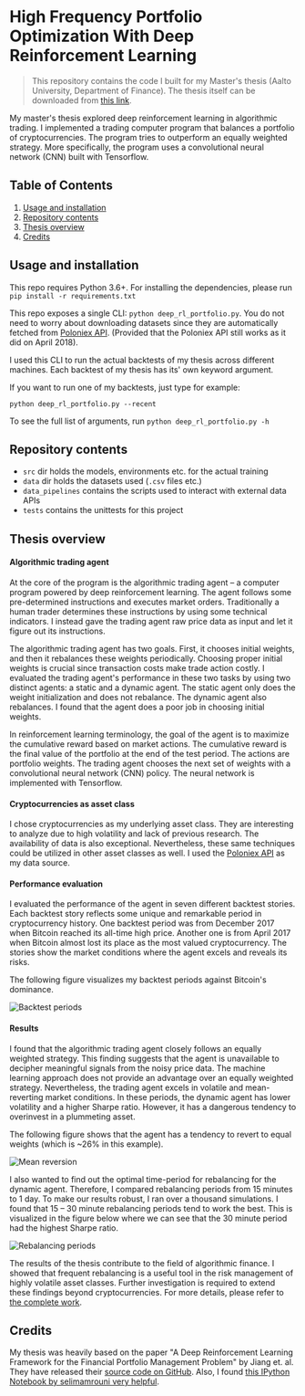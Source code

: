 # High Frequency Portfolio Optimization With Deep Reinforcement Learning
> This repository contains the code I built for my Master's thesis (Aalto University, Department of Finance). The thesis itself can be downloaded from [this link](https://github.com/nikked/rl_dl_gradu/raw/master/Linnansalo_Semi-High_Frequency_Portfolio_Optimization_With_Deep_Reinforcement_Learning.pdf).

My master's thesis explored deep reinforcement learning in algorithmic trading. I implemented a trading computer program that balances a portfolio of cryptocurrencies. The program tries to outperform an equally weighted strategy. More specifically, the program uses a convolutional neural network (CNN) built with Tensorflow.

## Table of Contents
1. [Usage and installation](#usage)
2. [Repository contents](#repo_contents)
3. [Thesis overview](#overview)
3. [Credits](#credits)

<a name="usage"/>

## Usage and installation
This repo requires Python 3.6+. For installing the dependencies, please run `pip install -r requirements.txt`


This repo exposes a single CLI: `python deep_rl_portfolio.py`. You do not need to worry about downloading datasets since they are automatically fetched from [Poloniex API](https://docs.poloniex.com/#introduction). (Provided that the Poloniex API still works as it did on April 2018).

I used this CLI to run the actual backtests of my thesis across different machines. Each backtest of my thesis has its' own keyword argument.

If you want to run one of my backtests, just type for example:
```
python deep_rl_portfolio.py --recent
```

To see the full list of arguments, run `python deep_rl_portfolio.py -h`



<a name="repo_contents"/>

## Repository contents

* `src` dir holds the models, environments etc. for the actual training
* `data` dir holds the datasets used (`.csv` files etc.)
* `data_pipelines` contains the scripts used to interact with external data APIs
* `tests` contains the unittests for this project


<a name="overview"/>

## Thesis overview


#### Algorithmic trading agent
At the core of the program is the algorithmic trading agent – a computer program powered by deep reinforcement learning. The agent follows some pre-determined instructions and executes market orders. Traditionally a human trader determines these instructions by using some technical indicators. I instead gave the trading agent raw price data as input and let it figure out its instructions.

The algorithmic trading agent has two goals. First, it chooses initial weights, and then it rebalances these weights periodically. Choosing proper initial weights is crucial since transaction costs make trade action costly. I evaluated the trading agent's performance in these two tasks by using two distinct agents: a static and a dynamic agent. The static agent only does the weight initialization and does not rebalance. The dynamic agent also rebalances. I found that the agent does a poor job in choosing initial weights.

In reinforcement learning terminology, the goal of the agent is to maximize the cumulative reward based on market actions. The cumulative reward is the final value of the portfolio at the end of the test period. The actions are portfolio weights. The trading agent chooses the next set of weights with a convolutional neural network (CNN) policy. The neural network is implemented with Tensorflow.

#### Cryptocurrencies as asset class
I chose cryptocurrencies as my underlying asset class. They are interesting to analyze due to high volatility and lack of previous research. The availability of data is also exceptional. Nevertheless, these same techniques could be utilized in other asset classes as well. I used the [Poloniex API](https://docs.poloniex.com/#introduction) as my data source.

#### Performance evaluation
I evaluated the performance of the agent in seven different backtest stories. Each backtest story reflects some unique and remarkable period in cryptocurrency history. One backtest period was from December 2017 when Bitcoin reached its all-time high price. Another one is from April 2017 when Bitcoin almost lost its place as the most valued cryptocurrency. The stories show the market conditions where the agent excels and reveals its risks.

The following figure visualizes my backtest periods against Bitcoin's dominance.

![Backtest periods](https://github.com/nikked/drl-crypto-portfolio-management/blob/master/images/backtest_choices.png)


#### Results
I found that the algorithmic trading agent closely follows an equally weighted strategy. This finding suggests that the agent is unavailable to decipher meaningful signals from the noisy price data. The machine learning approach does not provide an advantage over an equally weighted strategy. Nevertheless, the trading agent excels in volatile and mean-reverting market conditions. In these periods, the dynamic agent has lower volatility and a higher Sharpe ratio. However, it has a dangerous tendency to overinvest in a plummeting asset.

The following figure shows that the agent has a tendency to revert to equal weights (which is ~26% in this example).

![Mean reversion](https://github.com/nikked/drl-crypto-portfolio-management/blob/master/images/mean_reversion.png)

I also wanted to find out the optimal time-period for rebalancing for the dynamic agent. Therefore, I compared rebalancing periods from 15 minutes to 1 day. To make our results robust, I ran over a thousand simulations. I found that 15 – 30 minute rebalancing periods tend to work the best. This is visualized in the figure below where we can see that the 30 minute period had the highest Sharpe ratio.

![Rebalancing periods](https://github.com/nikked/drl-crypto-portfolio-management/blob/master/images/rebalancing_periods.png)


The results of the thesis contribute to the field of algorithmic finance. I showed that frequent rebalancing is a useful tool in the risk management of highly volatile asset classes. Further investigation is required to extend these findings beyond cryptocurrencies. For more details, please refer to [the complete work](https://github.com/nikked/rl_dl_gradu/raw/master/Linnansalo_Semi-High_Frequency_Portfolio_Optimization_With_Deep_Reinforcement_Learning.pdf).

<a name="credits"/>

## Credits
My thesis was heavily based on the paper "A Deep Reinforcement Learning Framework for the Financial Portfolio Management Problem" by Jiang et. al. They have released their [source code on GitHub](https://github.com/ZhengyaoJiang/PGPortfolio). Also, I found [this IPython Notebook by selimamrouni very helpful](https://github.com/selimamrouni/Deep-Portfolio-Management-Reinforcement-Learning).